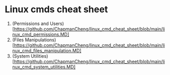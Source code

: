 # Linux cmds cheat sheet

1. (Permissions and Users)[https://github.com/ChapmanCheng/linux_cmd_cheat_sheet/blob/main/linux_cmd_permissions.MD]
2. (Files Manipulations)[https://github.com/ChapmanCheng/linux_cmd_cheat_sheet/blob/main/linux_cmd_files_manipulation.MD]
3. (System Utilities)[https://github.com/ChapmanCheng/linux_cmd_cheat_sheet/blob/main/linux_cmd_system_utilities.MD]
